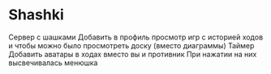 # Shashki
 Сервер с шашками
 Добавить в профиль просмотр игр с историей ходов и чтобы можно было просмотреть доску (вместо диаграммы)
 Таймер
 Добавить аватары в ходах вместо вы и противник
 При нажатии на них высвечивалась менюшка